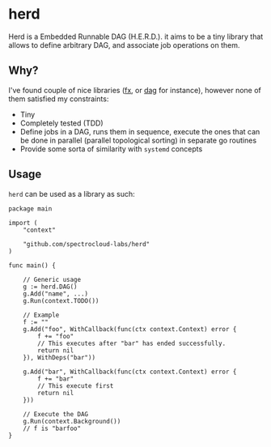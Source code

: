 # herd

Herd is a Embedded Runnable DAG (H.E.R.D.). it aims to be a tiny library that allows to define arbitrary DAG, and associate job operations on them.

## Why?

I've found couple of nice libraries ([fx](https://github.com/uber-go/fx), or [dag](https://github.com/mostafa-asg/dag) for instance), however none of them satisfied my constraints:

- Tiny
- Completely tested (TDD)
- Define jobs in a DAG, runs them in sequence, execute the ones that can be done in parallel (parallel topological sorting) in separate go routines
- Provide some sorta of similarity with `systemd` concepts

## Usage

`herd` can be used as a library as such:

```golang
package main

import (
    "context"

    "github.com/spectrocloud-labs/herd"
)

func main() {

    // Generic usage
    g := herd.DAG()
    g.Add("name", ...)
    g.Run(context.TODO())

    // Example
    f := ""
    g.Add("foo", WithCallback(func(ctx context.Context) error {
        f += "foo"
        // This executes after "bar" has ended successfully.
        return nil
    }), WithDeps("bar"))

    g.Add("bar", WithCallback(func(ctx context.Context) error {
        f += "bar"
        // This execute first
        return nil
    }))

    // Execute the DAG
    g.Run(context.Background())
    // f is "barfoo"
}

```